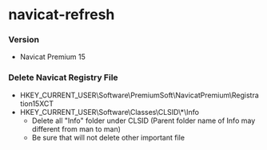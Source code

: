 # navicat-refresh

### Version
- Navicat Premium 15

### Delete Navicat Registry File
- HKEY_CURRENT_USER\Software\PremiumSoft\NavicatPremium\Registration15XCT
- HKEY_CURRENT_USER\Software\Classes\CLSID\\*\Info
    - Delete all "Info" folder under CLSID (Parent folder name of Info may different from man to man)
    - Be sure that will not delete other important file
